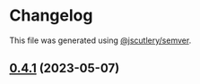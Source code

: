 # Changelog

This file was generated using [@jscutlery/semver](https://github.com/jscutlery/semver).

## [0.4.1](https://github.com/khalilou88/jnxplus/compare/nx-quarkus-maven-0.4.0...nx-quarkus-maven-0.4.1) (2023-05-07)
